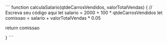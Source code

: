 ˋˋˋ
function calculaSalario(qtdeCarrosVendidos, valorTotalVendas) {
 // Escreva seu código aqui
let salario = 2000 + 100 * qtdeCarrosVendidos
let comissao = salario + valorTotalVendas * 0.05


return comissao

} 
ˋˋˋ